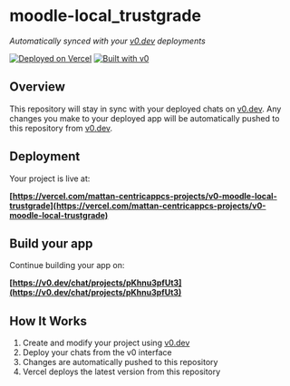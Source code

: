 # moodle-local_trustgrade

*Automatically synced with your [v0.dev](https://v0.dev) deployments*

[![Deployed on Vercel](https://img.shields.io/badge/Deployed%20on-Vercel-black?style=for-the-badge&logo=vercel)](https://vercel.com/mattan-centricappcs-projects/v0-moodle-local-trustgrade)
[![Built with v0](https://img.shields.io/badge/Built%20with-v0.dev-black?style=for-the-badge)](https://v0.dev/chat/projects/pKhnu3pfUt3)

## Overview

This repository will stay in sync with your deployed chats on [v0.dev](https://v0.dev).
Any changes you make to your deployed app will be automatically pushed to this repository from [v0.dev](https://v0.dev).

## Deployment

Your project is live at:

**[https://vercel.com/mattan-centricappcs-projects/v0-moodle-local-trustgrade](https://vercel.com/mattan-centricappcs-projects/v0-moodle-local-trustgrade)**

## Build your app

Continue building your app on:

**[https://v0.dev/chat/projects/pKhnu3pfUt3](https://v0.dev/chat/projects/pKhnu3pfUt3)**

## How It Works

1. Create and modify your project using [v0.dev](https://v0.dev)
2. Deploy your chats from the v0 interface
3. Changes are automatically pushed to this repository
4. Vercel deploys the latest version from this repository